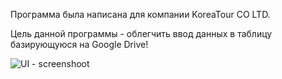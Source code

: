 Программа была написана для компании KoreaTour CO LTD.

Цель данной программы - облегчить ввод данных в таблицу базирующуюся на Google Drive!

![UI - screenshoot](https://user-images.githubusercontent.com/85407183/128201576-c249311c-fdf3-4f66-a68d-a7bda1be5b4e.png)
